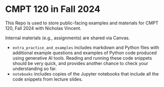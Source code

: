 # CMPT 120 in Fall 2024


This Repo is used to store public-facing examples and materials for CMPT 120, Fall 2024 with Nicholas Vincent.

Internal materials (e.g., assignments) are shared via Canvas.


- `extra_practice_and_examples` includes markdown and Python files with additional example questions and examples of Python code produced using generative AI tools. Reading and running these code snippets should be very quick, and provides another chance to check your understanding so far.
- `notebooks` includes copies of the Jupyter notebooks that include all the code snippets from lecture slides.